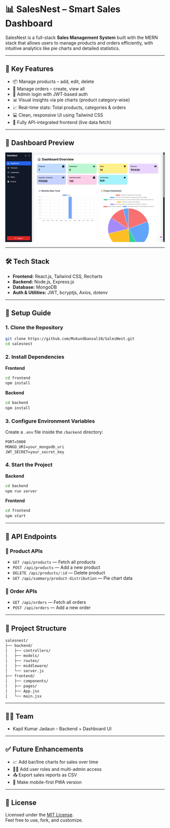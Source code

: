 # 📊 SalesNest – Smart Sales Dashboard

SalesNest is a full-stack **Sales Management System** built with the MERN stack that allows users to manage products and orders efficiently, with intuitive analytics like pie charts and detailed statistics.

---

## 🚀 Key Features

- 📦 Manage products – add, edit, delete  
- 🧾 Manage orders – create, view all  
- 🔐 Admin login with JWT-based auth  
- 📊 Visual insights via pie charts (product category-wise)  
- 📈 Real-time stats: Total products, categories & orders  
- 💻 Clean, responsive UI using Tailwind CSS  
- 🔄 Fully API-integrated frontend (live data fetch)

---

## 📸 Dashboard Preview

![SalesNest Screenshot](image.png)

---

## 🛠️ Tech Stack

- **Frontend:** React.js, Tailwind CSS, Recharts  
- **Backend:** Node.js, Express.js  
- **Database:** MongoDB  
- **Auth & Utilities:** JWT, bcryptjs, Axios, dotenv  

---

## 🔧 Setup Guide

### 1. Clone the Repository

```bash
git clone https://github.com/Mukundbansal10/SalesNest.git
cd salesnest
```

### 2. Install Dependencies

**Frontend**

```bash
cd frontend
npm install
```

**Backend**

```bash
cd backend
npm install
```

### 3. Configure Environment Variables

Create a `.env` file inside the `/backend` directory:

```
PORT=5000
MONGO_URI=your_mongodb_uri
JWT_SECRET=your_secret_key
```

### 4. Start the Project

**Backend**

```bash
cd backend
npm run server
```

**Frontend**

```bash
cd frontend
npm start
```

---

## 📡 API Endpoints

### 🔹 Product APIs

- `GET /api/products` — Fetch all products  
- `POST /api/products` — Add a new product  
- `DELETE /api/products/:id` — Delete product  
- `GET /api/summary/product-distribution` — Pie chart data  

### 🔹 Order APIs

- `GET /api/orders` — Fetch all orders  
- `POST /api/orders` — Add a new order  

---

## 📁 Project Structure

```
salesnest/
├── backend/
│   ├── controllers/
│   ├── models/
│   ├── routes/
│   ├── middleware/
│   └── server.js
├── frontend/
│   ├── components/
│   ├── pages/
│   ├── App.jsx
│   └── main.jsx
```

---

## 👨‍💻 Team

- Kapil Kumar Jadaun – Backend + Dashboard UI  

---

## ✅ Future Enhancements

- 📈 Add bar/line charts for sales over time  
- 🧑‍💼 Add user roles and multi-admin access  
- 📤 Export sales reports as CSV  
- 📱 Make mobile-first PWA version

---

## 📄 License

Licensed under the [MIT License](LICENSE).  
Feel free to use, fork, and customize.
